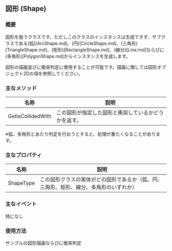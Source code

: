 ## 図形 (Shape)

### 概要

図形を扱うクラスです。ただしこのクラスのインスタンスは生成できず、サブクラスである(弧)[ArcShape.md]、(円)[CircleShape.md]、(三角形)[TriangleShape.md]、(矩形)[RectangleShape.md]、(線分)[Line.md]ならびに(多角形)[PolygonShape.md]からインスタンスを生成します。

図形の描画並びに衝突判定に使用することが可能です。描画に関しては図形オブジェクト2Dの項を参照してください。

### 主なメソッド


| 名称 | 説明 |
|---|---|
| GetIsCollidedWith | この図形が指定した図形と衝突しているかどうかを返す。 |

※弧、多角形とあたり判定を行おうとすると、処理が重たくなることがあります。

### 主なプロパティ

| 名称 | 説明 |
|---|---|
| ShapeType | この図形クラスの実体がどの図形であるか（弧、円、三角形、矩形、線分、多角形のいずれか） |

### 主なイベント

特になし

### 使用方法

サンプルの図形描画ならびに衝突判定